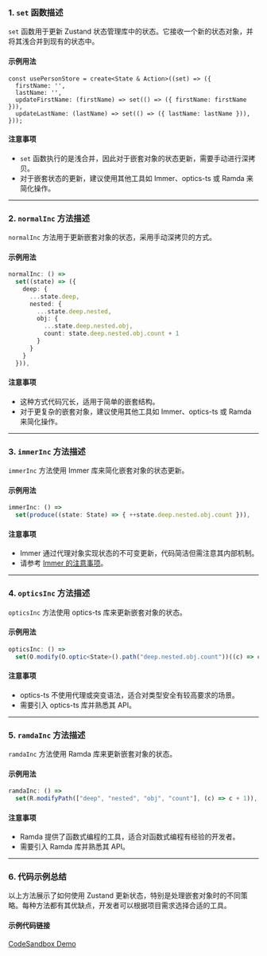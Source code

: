 ### 1. `set` 函数描述

`set` 函数用于更新 Zustand 状态管理库中的状态。它接收一个新的状态对象，并将其浅合并到现有的状态中。

#### 示例用法

```tsx
const usePersonStore = create<State & Action>((set) => ({
  firstName: '',
  lastName: '',
  updateFirstName: (firstName) => set(() => ({ firstName: firstName })),
  updateLastName: (lastName) => set(() => ({ lastName: lastName })),
}));
```

#### 注意事项

- `set` 函数执行的是浅合并，因此对于嵌套对象的状态更新，需要手动进行深拷贝。
- 对于嵌套状态的更新，建议使用其他工具如 Immer、optics-ts 或 Ramda 来简化操作。

---

### 2. `normalInc` 方法描述

`normalInc` 方法用于更新嵌套对象的状态，采用手动深拷贝的方式。

#### 示例用法

```ts
normalInc: () =>
  set((state) => ({
    deep: {
      ...state.deep,
      nested: {
        ...state.deep.nested,
        obj: {
          ...state.deep.nested.obj,
          count: state.deep.nested.obj.count + 1
        }
      }
    }
  })),
```

#### 注意事项

- 这种方式代码冗长，适用于简单的嵌套结构。
- 对于更复杂的嵌套对象，建议使用其他工具如 Immer、optics-ts 或 Ramda 来简化操作。

---

### 3. `immerInc` 方法描述

`immerInc` 方法使用 Immer 库来简化嵌套对象的状态更新。

#### 示例用法

```ts
immerInc: () =>
  set(produce((state: State) => { ++state.deep.nested.obj.count })),
```

#### 注意事项

- Immer 通过代理对象实现状态的不可变更新，代码简洁但需注意其内部机制。
- 请参考 [Immer 的注意事项](../integrations/immer-middleware.md)。

---

### 4. `opticsInc` 方法描述

`opticsInc` 方法使用 optics-ts 库来更新嵌套对象的状态。

#### 示例用法

```ts
opticsInc: () =>
  set(O.modify(O.optic<State>().path("deep.nested.obj.count"))((c) => c + 1)),
```

#### 注意事项

- optics-ts 不使用代理或突变语法，适合对类型安全有较高要求的场景。
- 需要引入 optics-ts 库并熟悉其 API。

---

### 5. `ramdaInc` 方法描述

`ramdaInc` 方法使用 Ramda 库来更新嵌套对象的状态。

#### 示例用法

```ts
ramdaInc: () =>
  set(R.modifyPath(["deep", "nested", "obj", "count"], (c) => c + 1)),
```

#### 注意事项

- Ramda 提供了函数式编程的工具，适合对函数式编程有经验的开发者。
- 需要引入 Ramda 库并熟悉其 API。

---

### 6. 代码示例总结

以上方法展示了如何使用 Zustand 更新状态，特别是处理嵌套对象时的不同策略。每种方法都有其优缺点，开发者可以根据项目需求选择合适的工具。

#### 示例代码链接

[CodeSandbox Demo](https://codesandbox.io/s/zustand-normal-immer-optics-ramda-updating-ynn3o?file=/src/App.tsx)